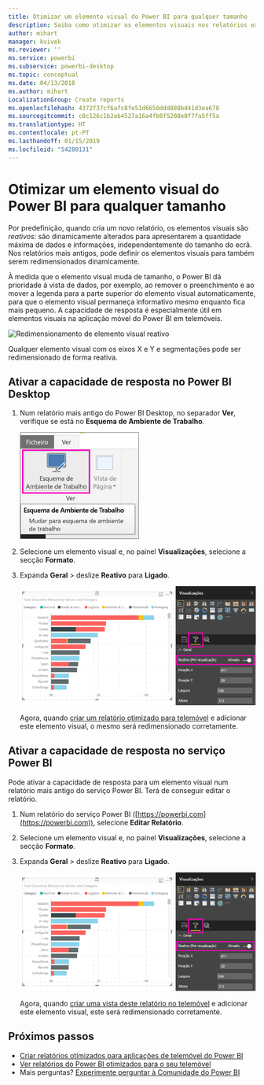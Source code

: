 ```yaml
---
title: Otimizar um elemento visual do Power BI para qualquer tamanho
description: Saiba como otimizar os elementos visuais nos relatórios existentes do Power BI Desktop e do serviço Power BI para as aplicações de telemóvel do Power BI.
author: mihart
manager: kvivek
ms.reviewer: ''
ms.service: powerbi
ms.subservice: powerbi-desktop
ms.topic: conceptual
ms.date: 04/13/2018
ms.author: mihart
LocalizationGroup: Create reports
ms.openlocfilehash: 4372f37cf6afc8fe51d6650ddd888bd41d3ea678
ms.sourcegitcommit: c8c126c1b2ab4527a16a4fb8f5208e0f7fa5ff5a
ms.translationtype: HT
ms.contentlocale: pt-PT
ms.lasthandoff: 01/15/2019
ms.locfileid: "54280131"
---
```

# <a name="optimize-a-power-bi-visual-for-any-size"></a>Otimizar um elemento visual do Power BI para qualquer tamanho
Por predefinição, quando cria um novo relatório, os elementos visuais são *reativos*: são dinamicamente alterados para apresentarem a quantidade máxima de dados e informações, independentemente do tamanho do ecrã. Nos relatórios mais antigos, pode definir os elementos visuais para também serem redimensionados dinamicamente.

À medida que o elemento visual muda de tamanho, o Power BI dá prioridade à vista de dados, por exemplo, ao remover o preenchimento e ao mover a legenda para a parte superior do elemento visual automaticamente, para que o elemento visual permaneça informativo mesmo enquanto fica mais pequeno. A capacidade de resposta é especialmente útil em elementos visuais na aplicação móvel do Power BI em telemóveis.

![Redimensionamento de elemento visual reativo](media/desktop-create-responsive-visuals/power-bi-responsive-visual.gif)

Qualquer elemento visual com os eixos X e Y e segmentações pode ser redimensionado de forma reativa.

## <a name="turn-on-responsiveness-in-power-bi-desktop"></a>Ativar a capacidade de resposta no Power BI Desktop
1. Num relatório mais antigo do Power BI Desktop, no separador **Ver**, verifique se está no **Esquema de Ambiente de Trabalho**.
   
    ![Ícone do Esquema de Ambiente de Trabalho](media/desktop-create-responsive-visuals/power-bi-desktop-layout.png)
2. Selecione um elemento visual e, no painel **Visualizações**, selecione a secção **Formato**.
3. Expanda **Geral** > deslize **Reativo** para **Ligado**.
   
    ![Reativo ligado](media/desktop-create-responsive-visuals/power-bi-turn-responsive-on.png)
   
     Agora, quando [criar um relatório otimizado para telemóvel](../desktop-create-phone-report.md) e adicionar este elemento visual, o mesmo será redimensionado corretamente.

## <a name="turn-on-responsiveness-in-the-power-bi-service"></a>Ativar a capacidade de resposta no serviço Power BI
Pode ativar a capacidade de resposta para um elemento visual num relatório mais antigo do serviço Power BI. Terá de conseguir editar o relatório.

1. Num relatório do serviço Power BI ([https://powerbi.com](https://powerbi.com)), selecione **Editar Relatório**.
2. Selecione um elemento visual e, no painel **Visualizações**, selecione a secção **Formato**.
3. Expanda **Geral** > deslize **Reativo** para **Ligado**.
   
    ![Reativo ligado](media/desktop-create-responsive-visuals/power-bi-turn-responsive-on.png)
   
     Agora, quando [criar uma vista deste relatório no telemóvel](../desktop-create-phone-report.md) e adicionar este elemento visual, este será redimensionado corretamente.

## <a name="next-steps"></a>Próximos passos
* [Criar relatórios otimizados para aplicações de telemóvel do Power BI](../desktop-create-phone-report.md)
* [Ver relatórios do Power BI otimizados para o seu telemóvel](../consumer/mobile/mobile-apps-view-phone-report.md)
* Mais perguntas? [Experimente perguntar à Comunidade do Power BI](http://community.powerbi.com/)

